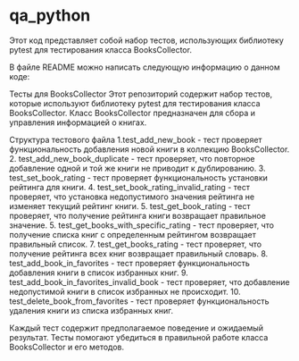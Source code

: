 # qa_python


Этот код представляет собой набор тестов, использующих библиотеку pytest для тестирования класса BooksCollector.

В файле README можно написать следующую информацию о данном коде:

Тесты для BooksCollector
Этот репозиторий содержит набор тестов, которые используют библиотеку pytest для тестирования класса BooksCollector. Класс BooksCollector предназначен для сбора и управления информацией о книгах.

Структура тестового файла
1.test_add_new_book - тест проверяет функциональность добавления новой книги в коллекцию BooksCollector.
2. test_add_new_book_duplicate - тест проверяет, что повторное добавление одной и той же книги не приводит к дублированию.
3. test_set_book_rating - тест проверяет функциональность установки рейтинга для книги.
4. test_set_book_rating_invalid_rating - тест проверяет, что установка недопустимого значения рейтинга не изменяет текущий рейтинг книги.
5. test_get_book_rating - тест проверяет, что получение рейтинга книги возвращает правильное значение.
5. test_get_books_with_specific_rating - тест проверяет, что получение списка книг с определенным рейтингом возвращает правильный список.
7. test_get_books_rating - тест проверяет, что получение рейтинга всех книг возвращает правильный словарь.
8. test_add_book_in_favorites - тест проверяет функциональность добавления книги в список избранных книг.
9. test_add_book_in_favorites_invalid_book - тест проверяет, что добавление недопустимой книги в список избранных не происходит.
10. test_delete_book_from_favorites - тест проверяет функциональность удаления книги из списка избранных книг.

Каждый тест содержит предполагаемое поведение и ожидаемый результат. Тесты помогают убедиться в правильной работе класса BooksCollector и его методов.